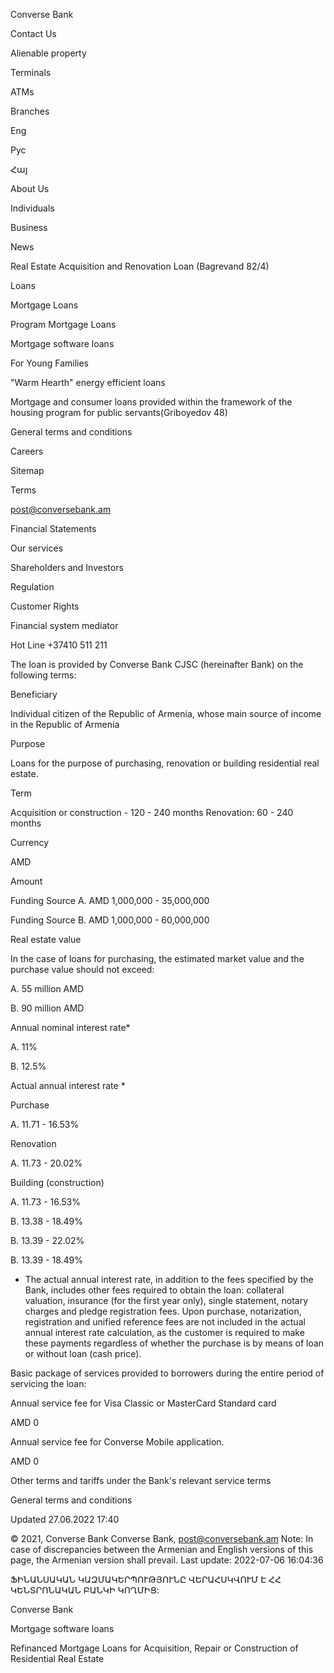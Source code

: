 Converse Bank

Contact Us

Alienable property

Terminals

ATMs

Branches

Eng

Рус

Հայ

About Us

Individuals

Business

News

Real Estate Acquisition and Renovation Loan (Bagrevand 82/4)

Loans

Mortgage Loans

Program Mortgage Loans

Mortgage software loans

For Young Families

"Warm Hearth" energy efficient loans

Mortgage and consumer loans provided within the framework of the housing program for public servants(Griboyedov 48)

General terms and conditions

Careers

Sitemap

Terms

post@conversebank.am

Financial Statements

Our services

Shareholders and Investors

Regulation

Customer Rights

Financial system mediator

Hot Line +37410 511 211

The loan is provided by Converse Bank CJSC (hereinafter Bank) on the following terms:

Beneficiary

Individual citizen of the Republic of Armenia, whose main source of income in the Republic of Armenia

Purpose

Loans for the purpose of purchasing, renovation or building residential real estate.

Term

Acquisition or construction - 120 - 240 months
Renovation: 60 - 240 months

Currency

AMD

Amount

Funding Source A. AMD 1,000,000 - 35,000,000

Funding Source B. AMD 1,000,000 - 60,000,000

Real estate value

In the case of loans for purchasing, the estimated market value and the purchase value should not exceed:

A. 55 million AMD

B. 90 million AMD

Annual nominal interest rate*

A. 11%

B. 12.5%

Actual annual interest rate *

Purchase

A. 11.71 - 16.53%

Renovation

A. 11.73 - 20.02%

Building (construction)

A. 11.73 - 16.53%

B. 13.38 - 18.49%

B. 13.39 - 22.02%

B. 13.39 - 18.49%

* The actual annual interest rate, in addition to the fees specified by the Bank, includes other fees required to obtain the loan: collateral valuation, insurance (for the first year only), single statement, notary charges and pledge registration fees.
Upon purchase, notarization, registration and unified reference fees are not included in the actual annual interest rate calculation, as the customer is required to make these payments regardless of whether the purchase is by means of loan or without loan (cash price).

Basic package of services provided to borrowers during the entire period of servicing the loan:

Annual service fee for Visa Classic or MasterCard Standard card

AMD 0

Annual service fee for Converse Mobile application.

AMD 0

Other terms and tariffs under the Bank's relevant service terms

General terms and conditions

Updated 27.06.2022 17:40

© 2021, Converse Bank
Converse Bank, post@conversebank.am
Note: In case of discrepancies between the Armenian and English versions of this page, the Armenian version shall prevail.
Last update: 2022-07-06 16:04:36

ՖԻՆԱՆՍԱԿԱՆ ԿԱԶՄԱԿԵՐՊՈՒԹՅՈՒՆԸ ՎԵՐԱՀՍԿՎՈՒՄ Է ՀՀ ԿԵՆՏՐՈՆԱԿԱՆ ԲԱՆԿԻ ԿՈՂՄԻՑ:

Converse Bank

Mortgage software loans

Refinanced Mortgage Loans for Acquisition, Repair or Construction of Residential Real Estate
